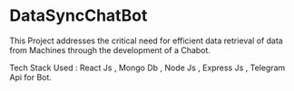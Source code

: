# DataSyncChatBot
This Project addresses the critical need for efficient data retrieval of data from Machines through the
development of a Chabot.

Tech Stack Used : React Js , Mongo Db , Node Js , Express Js , Telegram Api for Bot.
